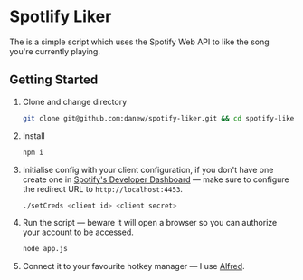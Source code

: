 # Spotlify Liker
The is a simple script which uses the Spotify Web API to like the song you're currently playing.

## Getting Started
1. Clone and change directory
   ```sh
   git clone git@github.com:danew/spotify-liker.git && cd spotify-liker
   ```
2. Install
   ```sh
   npm i
   ```
3. Initialise config with your client configuration, if you don't have one create one in [Spotify's Developer Dashboard](https://developer.spotify.com/documentation/general/guides/app-settings/#register-your-app) — make sure to configure the redirect URL to `http://localhost:4453`.
   ```sh
   ./setCreds <client id> <client secret>
   ```
4. Run the script — beware it will open a browser so you can authorize your account to be accessed.
   ```sh
   node app.js
   ```
5. Connect it to your favourite hotkey manager — I use [Alfred](https://www.alfredapp.com/).